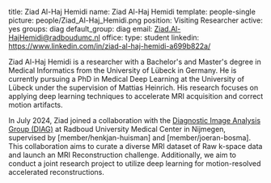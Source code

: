 title: Ziad Al-Haj Hemidi
name: Ziad Al-Haj Hemidi
template: people-single
picture: people/Ziad_Al-Haj_Hemidi.png
position: Visiting Researcher
active: yes
groups: diag
default_group: diag
email: Ziad.Al-HajHemidi@radboudumc.nl
office: 
type: student
linkedin: https://www.linkedin.com/in/ziad-al-haj-hemidi-a699b822a/

Ziad Al-Haj Hemidi is a researcher with a Bachelor's and Master's degree in Medical Informatics from the University of Lübeck in Germany. He is currently pursuing a PhD in Medical Deep Learning at the University of Lübeck under the supervision of Mattias Heinrich. His research focuses on applying deep learning techniques to accelerate MRI acquisition and correct motion artifacts.

In July 2024, Ziad joined a collaboration with the [Diagnostic Image Analysis Group (DIAG)](https://www.diagnijmegen.nl/) at Radboud University Medical Center in Nijmegen, supervised by [member/henkjan-huisman] and [member/joeran-bosma]. This collaboration aims to curate a diverse MRI dataset of Raw k-space data and launch an MRI Reconstruction challenge. Additionally, we aim to conduct a joint research project to utilize deep learning for motion-resolved accelerated reconstructions.
